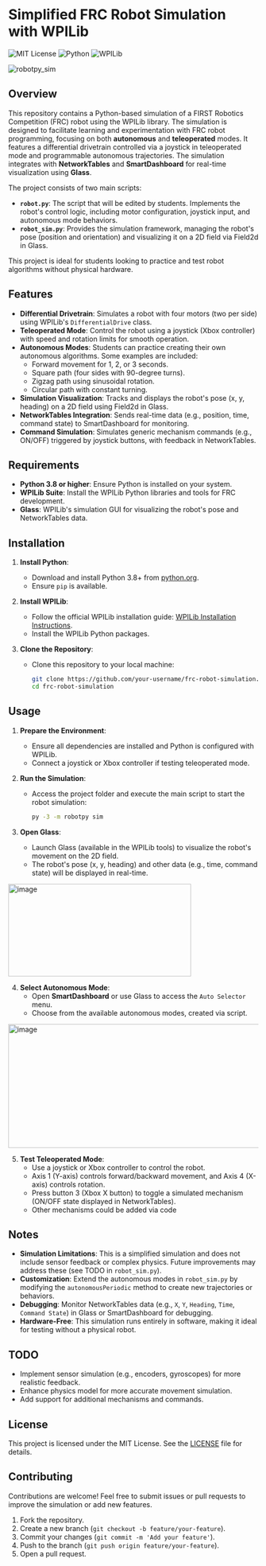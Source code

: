 # Simplified FRC Robot Simulation with WPILib

![MIT License](https://img.shields.io/badge/License-MIT-blue.svg)
![Python](https://img.shields.io/badge/Python-3.8%2B-blue)
![WPILib](https://img.shields.io/badge/WPILib-2025-brightgreen)

![robotpy_sim](https://github.com/user-attachments/assets/4ebad6f2-2a2f-4e3e-b5e7-c01cbc2dc605)

## Overview

This repository contains a Python-based simulation of a FIRST Robotics Competition (FRC) robot using the WPILib library. The simulation is designed to facilitate learning and experimentation with FRC robot programming, focusing on both **autonomous** and **teleoperated** modes. It features a differential drivetrain controlled via a joystick in teleoperated mode and programmable autonomous trajectories. The simulation integrates with **NetworkTables** and **SmartDashboard** for real-time visualization using **Glass**.

The project consists of two main scripts:
- **`robot.py`**: The script that will be edited by students. Implements the robot's control logic, including motor configuration, joystick input, and autonomous mode behaviors.
- **`robot_sim.py`**: Provides the simulation framework, managing the robot's pose (position and orientation) and visualizing it on a 2D field via Field2d in Glass.

This project is ideal for students looking to practice and test robot algorithms without physical hardware.

## Features

- **Differential Drivetrain**: Simulates a robot with four motors (two per side) using WPILib's `DifferentialDrive` class.
- **Teleoperated Mode**: Control the robot using a joystick (Xbox controller) with speed and rotation limits for smooth operation.
- **Autonomous Modes**: Students can practice creating their own autonomous algorithms. Some examples are included:
  - Forward movement for 1, 2, or 3 seconds.
  - Square path (four sides with 90-degree turns).
  - Zigzag path using sinusoidal rotation.
  - Circular path with constant turning.
- **Simulation Visualization**: Tracks and displays the robot's pose (x, y, heading) on a 2D field using Field2d in Glass.
- **NetworkTables Integration**: Sends real-time data (e.g., position, time, command state) to SmartDashboard for monitoring.
- **Command Simulation**: Simulates generic mechanism commands (e.g., ON/OFF) triggered by joystick buttons, with feedback in NetworkTables.

## Requirements

- **Python 3.8 or higher**: Ensure Python is installed on your system.
- **WPILib Suite**: Install the WPILib Python libraries and tools for FRC development.
- **Glass**: WPILib's simulation GUI for visualizing the robot's pose and NetworkTables data.

## Installation

1. **Install Python**:
   - Download and install Python 3.8+ from [python.org](https://www.python.org/downloads/).
   - Ensure `pip` is available.

2. **Install WPILib**:
   - Follow the official WPILib installation guide: [WPILib Installation Instructions](https://docs.wpilib.org/en/stable/docs/zero-to-robot/step-2/wpilib-setup.html).
   - Install the WPILib Python packages.

3. **Clone the Repository**:
   - Clone this repository to your local machine:
     ```bash
     git clone https://github.com/your-username/frc-robot-simulation.git
     cd frc-robot-simulation
     ```
## Usage

1. **Prepare the Environment**:
   - Ensure all dependencies are installed and Python is configured with WPILib.
   - Connect a joystick or Xbox controller if testing teleoperated mode.

2. **Run the Simulation**:
   - Access the project folder and execute the main script to start the robot simulation:
     ```bash
     py -3 -m robotpy sim
     ```
3. **Open Glass**:
   - Launch Glass (available in the WPILib tools) to visualize the robot's movement on the 2D field.
   - The robot's pose (x, y, heading) and other data (e.g., time, command state) will be displayed in real-time.

<img width="368" height="186" alt="image" src="https://github.com/user-attachments/assets/417fe73b-dc25-435d-ad19-e5a595ad173e" />

4. **Select Autonomous Mode**:
   - Open **SmartDashboard** or use Glass to access the `Auto Selector` menu.
   - Choose from the available autonomous modes, created via script.

<img width="851" height="249" alt="image" src="https://github.com/user-attachments/assets/b12ef705-53c7-4654-a715-2fbc5ece2d6e" />

5. **Test Teleoperated Mode**:
   - Use a joystick or Xbox controller to control the robot.
   - Axis 1 (Y-axis) controls forward/backward movement, and Axis 4 (X-axis) controls rotation.
   - Press button 3 (Xbox X button) to toggle a simulated mechanism (ON/OFF state displayed in NetworkTables).
   - Other mechanisms could be added via code

## Notes

- **Simulation Limitations**: This is a simplified simulation and does not include sensor feedback or complex physics. Future improvements may address these (see TODO in `robot_sim.py`).
- **Customization**: Extend the autonomous modes in `robot_sim.py` by modifying the `autonomousPeriodic` method to create new trajectories or behaviors.
- **Debugging**: Monitor NetworkTables data (e.g., `X`, `Y`, `Heading`, `Time`, `Command State`) in Glass or SmartDashboard for debugging.
- **Hardware-Free**: This simulation runs entirely in software, making it ideal for testing without a physical robot.

## TODO

- Implement sensor simulation (e.g., encoders, gyroscopes) for more realistic feedback.
- Enhance physics model for more accurate movement simulation.
- Add support for additional mechanisms and commands.

## License

This project is licensed under the MIT License. See the [LICENSE](LICENSE) file for details.

## Contributing

Contributions are welcome! Feel free to submit issues or pull requests to improve the simulation or add new features.

1. Fork the repository.
2. Create a new branch (`git checkout -b feature/your-feature`).
3. Commit your changes (`git commit -m 'Add your feature'`).
4. Push to the branch (`git push origin feature/your-feature`).
5. Open a pull request.
